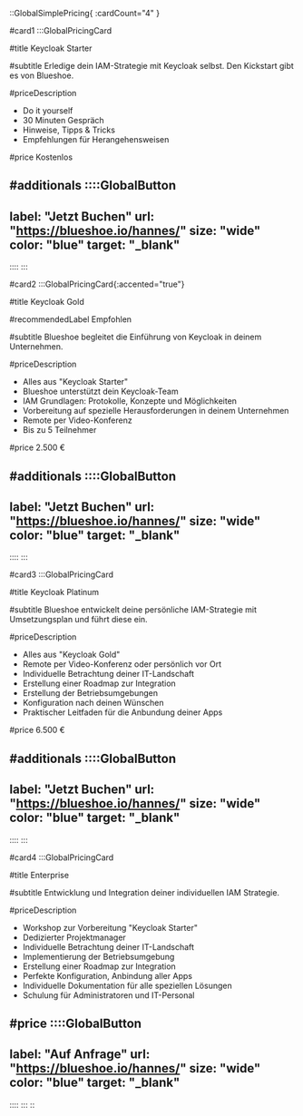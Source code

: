 ::GlobalSimplePricing{ :cardCount="4" }

<!--- Do it yourself --->
#card1
:::GlobalPricingCard

#title
Keycloak Starter

#subtitle
Erledige dein IAM-Strategie mit Keycloak selbst. Den Kickstart gibt es von Blueshoe.

#priceDescription
- Do it yourself
- 30 Minuten Gespräch
- Hinweise, Tipps & Tricks
- Empfehlungen für Herangehensweisen

#price
Kostenlos

#additionals
::::GlobalButton
---
label: "Jetzt Buchen"
url: "https://blueshoe.io/hannes/"
size: "wide"
color: "blue"
target: "_blank"
---
::::
:::

<!--- Do with you --->
#card2
:::GlobalPricingCard{:accented="true"}

#title
Keycloak Gold

#recommendedLabel
Empfohlen

#subtitle
Blueshoe begleitet die Einführung von Keycloak in deinem Unternehmen.

#priceDescription
- Alles aus "Keycloak Starter"
- Blueshoe unterstützt dein Keycloak-Team
- IAM Grundlagen: Protokolle, Konzepte und Möglichkeiten
- Vorbereitung auf spezielle Herausforderungen in deinem Unternehmen
- Remote per Video-Konferenz
- Bis zu 5 Teilnehmer

#price
2.500 €


#additionals
::::GlobalButton
---
label: "Jetzt Buchen"
url: "https://blueshoe.io/hannes/"
size: "wide"
color: "blue"
target: "_blank"
---
::::
:::

<!--- Do for you --->
#card3
:::GlobalPricingCard

#title
Keycloak Platinum

#subtitle
Blueshoe entwickelt deine persönliche IAM-Strategie mit Umsetzungsplan und
führt diese ein.

#priceDescription
- Alles aus "Keycloak Gold"
- Remote per Video-Konferenz oder persönlich vor Ort
- Individuelle Betrachtung deiner IT-Landschaft
- Erstellung einer Roadmap zur Integration
- Erstellung der Betriebsumgebungen
- Konfiguration nach deinen Wünschen 
- Praktischer Leitfaden für die Anbundung deiner Apps

#price
6.500 €

#additionals
::::GlobalButton
---
label: "Jetzt Buchen"
url: "https://blueshoe.io/hannes/"
size: "wide"
color: "blue"
target: "_blank"
---
::::
:::

#card4
:::GlobalPricingCard

#title
Enterprise

#subtitle
Entwicklung und Integration deiner individuellen IAM Strategie.


#priceDescription
- Workshop zur Vorbereitung "Keycloak Starter"
- Dedizierter Projektmanager
- Individuelle Betrachtung deiner IT-Landschaft
- Implementierung der Betriebsumgebung
- Erstellung einer Roadmap zur Integration
- Perfekte Konfiguration, Anbindung aller Apps
- Individuelle Dokumentation für alle speziellen Lösungen
- Schulung für Administratoren und IT-Personal


#price
::::GlobalButton
---
label: "Auf Anfrage" 
url: "https://blueshoe.io/hannes/" 
size: "wide" 
color: "blue"
target: "_blank"
---
::::
:::
::